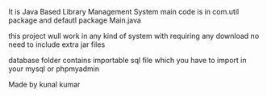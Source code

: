 It is Java Based Library Management System
main code is in com.util package and defautl package Main.java

this  project wull work in any kind of system with requiring any download
no need to include extra jar files

database folder contains importable sql file which you have to import in your mysql or phpmyadmin

Made by kunal kumar